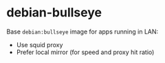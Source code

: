 # debian-bullseye

Base `debian:bullseye` image for apps running in LAN:

* Use squid proxy
* Prefer local mirror (for speed and proxy hit ratio)
